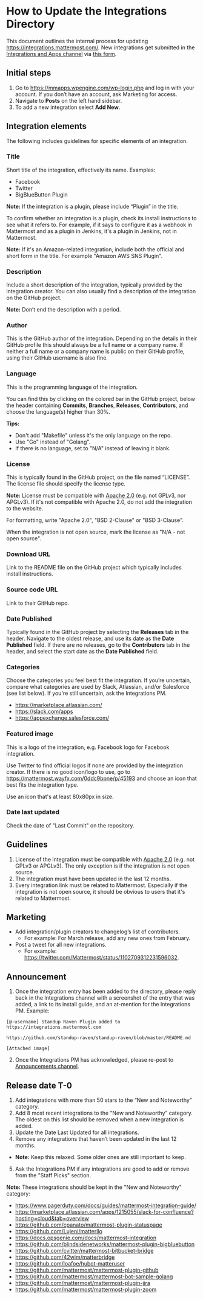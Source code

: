 # How to Update the Integrations Directory

This document outlines the internal process for updating <https://integrations.mattermost.com/>. New integrations get submitted in the [Integrations and Apps channel](https://community-daily.mattermost.com/core/channels/integrations) via [this form](https://spinpunch.wufoo.com/forms/mattermost-integrations-and-installers/).

## Initial steps

1. Go to <https://mmapps.wpengine.com/wp-login.php> and log in with your account. If you don’t have an account, ask Marketing for access.
2. Navigate to **Posts** on the left hand sidebar.
3. To add a new integration select **Add New**.

## Integration elements

The following includes guidelines for specific elements of an integration.

### Title

Short title of the integration, effectively its name. Examples:

- Facebook
- Twitter
- BigBlueButton Plugin

**Note:** If the integration is a plugin, please include “Plugin” in the title.

To confirm whether an integration is a plugin, check its install instructions to see what it refers to. For example, if it says to configure it as a webhook in Mattermost and as a plugin in Jenkins, it's a plugin in Jenkins, not in Mattermost.

**Note:** If it's an Amazon-related integration, include both the official and short form in the title. For example "Amazon AWS SNS Plugin".

### Description

Include a short description of the integration, typically provided by the integration creator. You can also usually find a description of the integration on the GitHub project.

**Note:** Don’t end the description with a period.

### Author

This is the GitHub author of the integration. Depending on the details in their GitHub profile this should always be a full name or a company name. If neither a full name or a company name is public on their GitHub profile, using their GitHub username is also fine.

### Language

This is the programming language of the integration.

You can find this by clicking on the colored bar in the GitHub project, below the header containing **Commits**, **Branches**, **Releases**, **Contributors**, and choose the language(s) higher than 30%.

**Tips:**

- Don't add "Makefile" unless it's the only language on the repo.
- Use "Go" instead of "Golang".
- If there is no language, set to "N/A" instead of leaving it blank.

### License

This is typically found in the GitHub project, on the file named “LICENSE”. The license file should specify the license type.

**Note:** License must be compatible with [Apache 2.0](https://apache.org/legal/resolved.html#category-a) (e.g. not GPLv3, nor APGLv3). If it's not compatible with Apache 2.0, do not add the integration to the website.

For formatting, write "Apache 2.0", "BSD 2-Clause" or "BSD 3-Clause".

When the integration is not open source, mark the license as "N/A - not open source".

### Download URL

Link to the README file on the GitHub project which typically includes install instructions.

### Source code URL

Link to their GitHub repo.

### Date Published

Typically found in the GitHub project by selecting the **Releases** tab in the header. Navigate to the oldest release, and use its date as the **Date Published** field. If there are no releases, go to the **Contributors** tab in the header, and select the start date as the **Date Published** field.

### Categories

Choose the categories you feel best fit the integration. If you’re uncertain, compare what categories are used by Slack, Atlassian, and/or Salesforce (see list below). If you're still uncertain, ask the Integrations PM.

- <https://marketplace.atlassian.com/>
- <https://slack.com/apps>
- <https://appexchange.salesforce.com/>

### Featured image

This is a logo of the integration, e.g. Facebook logo for Facebook integration.

Use Twitter to find official logos if none are provided by the integration creator. If there is no good icon/logo to use, go to <https://mattermost.wayfx.com/0ddc9bpne/p/45193> and choose an icon that best fits the integration type.

Use an icon that's at least 80x80px in size.

### Date last updated

Check the date of "Last Commit" on the repository.

## Guidelines

1. License of the integration must be compatible with [Apache 2.0](https://apache.org/legal/resolved.html#category-a) (e.g. not GPLv3 or APGLv3). The only exception is if the integration is not open source.
2. The integration must have been updated in the last 12 months.
3. Every integration link must be related to Mattermost. Especially if the integration is not open source, it should be obvious to users that it's related to Mattermost.

## Marketing

- Add integration/plugin creators to changelog’s list of contributors.
  - For example: For March release, add any new ones from February.
- Post a tweet for all new integrations.
  - For example: <https://twitter.com/Mattermost/status/1102709312231596032>.

## Announcement

1. Once the integration entry has been added to the directory, please reply back in the Integrations channel with a screenshot of the entry that was added, a link to its install guide, and an at-mention for the Integrations PM. Example:

``` none
[@-username] Standup Raven Plugin added to https://integrations.mattermost.com

https://github.com/standup-raven/standup-raven/blob/master/README.md

[Attached image]
```

2. Once the Integrations PM has acknowledged, please re-post to [Announcements channel](https://community.mattermost.com/private-core/channels/announcements).

## Release date T-0

1. Add integrations with more than 50 stars to the “New and Noteworthy” category.
2. Add 8 most recent integrations to the “New and Noteworthy” category. The oldest on this list should be removed when a new integration is added.
3. Update the Date Last Updated for all integrations.
4. Remove any integrations that haven’t been updated in the last 12 months.
  - **Note:** Keep this relaxed. Some older ones are still important to keep.
5. Ask the Integrations PM if any integrations are good to add or remove from the "Staff Picks" section.

**Note:** These integrations should be kept in the "New and Noteworthy" category:

- <https://www.pagerduty.com/docs/guides/mattermost-integration-guide/>
- <https://marketplace.atlassian.com/apps/1215055/slack-for-confluence?hosting=cloud&tab=overview>
- <https://github.com/cpanato/mattermost-plugin-statuspage>
- <https://github.com/Lujeni/matterllo>
- <https://docs.opsgenie.com/docs/mattermost-integration>
- <https://github.com/blindsidenetworks/mattermost-plugin-bigbluebutton>
- <https://github.com/cvitter/mattermost-bitbucket-bridge>
- <https://github.com/42wim/matterbridge>
- <https://github.com/loafoe/hubot-matteruser>
- <https://github.com/mattermost/mattermost-plugin-github>
- <https://github.com/mattermost/mattermost-bot-sample-golang>
- <https://github.com/mattermost/mattermost-plugin-jira>
- <https://github.com/mattermost/mattermost-plugin-zoom>
